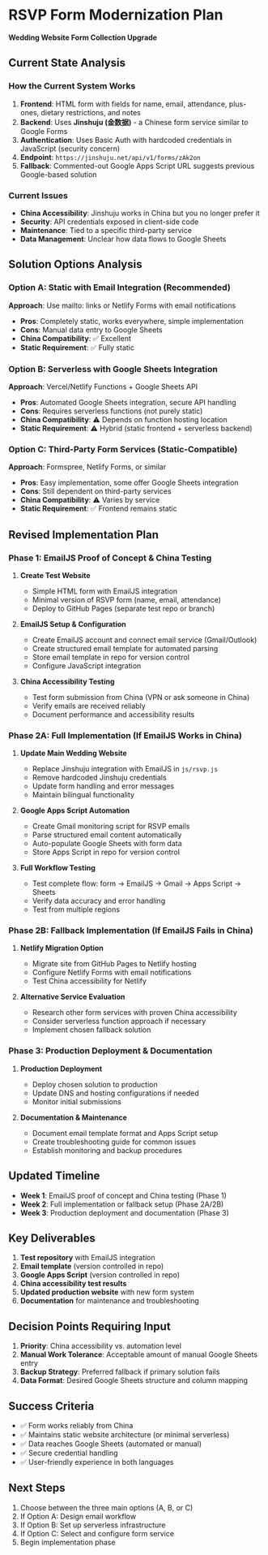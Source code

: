 # RSVP Form Modernization Plan
**Wedding Website Form Collection Upgrade**

## Current State Analysis

### How the Current System Works
1. **Frontend**: HTML form with fields for name, email, attendance, plus-ones, dietary restrictions, and notes
2. **Backend**: Uses **Jinshuju (金数据)** - a Chinese form service similar to Google Forms
3. **Authentication**: Uses Basic Auth with hardcoded credentials in JavaScript (security concern)
4. **Endpoint**: `https://jinshuju.net/api/v1/forms/zAk2on`
5. **Fallback**: Commented-out Google Apps Script URL suggests previous Google-based solution

### Current Issues
- **China Accessibility**: Jinshuju works in China but you no longer prefer it
- **Security**: API credentials exposed in client-side code
- **Maintenance**: Tied to a specific third-party service
- **Data Management**: Unclear how data flows to Google Sheets

## Solution Options Analysis

### Option A: Static with Email Integration (Recommended)
**Approach**: Use mailto: links or Netlify Forms with email notifications
- **Pros**: Completely static, works everywhere, simple implementation
- **Cons**: Manual data entry to Google Sheets
- **China Compatibility**: ✅ Excellent
- **Static Requirement**: ✅ Fully static

### Option B: Serverless with Google Sheets Integration
**Approach**: Vercel/Netlify Functions + Google Sheets API
- **Pros**: Automated Google Sheets integration, secure API handling
- **Cons**: Requires serverless functions (not purely static)
- **China Compatibility**: ⚠️ Depends on function hosting location
- **Static Requirement**: ⚠️ Hybrid (static frontend + serverless backend)

### Option C: Third-Party Form Services (Static-Compatible)
**Approach**: Formspree, Netlify Forms, or similar
- **Pros**: Easy implementation, some offer Google Sheets integration
- **Cons**: Still dependent on third-party services
- **China Compatibility**: ⚠️ Varies by service
- **Static Requirement**: ✅ Frontend remains static

## Revised Implementation Plan

### Phase 1: EmailJS Proof of Concept & China Testing
1. **Create Test Website**
   - Simple HTML form with EmailJS integration
   - Minimal version of RSVP form (name, email, attendance)
   - Deploy to GitHub Pages (separate test repo or branch)

2. **EmailJS Setup & Configuration**
   - Create EmailJS account and connect email service (Gmail/Outlook)
   - Create structured email template for automated parsing
   - Store email template in repo for version control
   - Configure JavaScript integration

3. **China Accessibility Testing**
   - Test form submission from China (VPN or ask someone in China)
   - Verify emails are received reliably
   - Document performance and accessibility results

### Phase 2A: Full Implementation (If EmailJS Works in China)
1. **Update Main Wedding Website**
   - Replace Jinshuju integration with EmailJS in `js/rsvp.js`
   - Remove hardcoded Jinshuju credentials
   - Update form handling and error messages
   - Maintain bilingual functionality

2. **Google Apps Script Automation**
   - Create Gmail monitoring script for RSVP emails
   - Parse structured email content automatically
   - Auto-populate Google Sheets with form data
   - Store Apps Script in repo for version control

3. **Full Workflow Testing**
   - Test complete flow: form → EmailJS → Gmail → Apps Script → Sheets
   - Verify data accuracy and error handling
   - Test from multiple regions

### Phase 2B: Fallback Implementation (If EmailJS Fails in China)
1. **Netlify Migration Option**
   - Migrate site from GitHub Pages to Netlify hosting
   - Configure Netlify Forms with email notifications
   - Test China accessibility for Netlify

2. **Alternative Service Evaluation**
   - Research other form services with proven China accessibility
   - Consider serverless function approach if necessary
   - Implement chosen fallback solution

### Phase 3: Production Deployment & Documentation
1. **Production Deployment**
   - Deploy chosen solution to production
   - Update DNS and hosting configurations if needed
   - Monitor initial submissions

2. **Documentation & Maintenance**
   - Document email template format and Apps Script setup
   - Create troubleshooting guide for common issues
   - Establish monitoring and backup procedures

## Updated Timeline
- **Week 1**: EmailJS proof of concept and China testing (Phase 1)
- **Week 2**: Full implementation or fallback setup (Phase 2A/2B)
- **Week 3**: Production deployment and documentation (Phase 3)

## Key Deliverables
1. **Test repository** with EmailJS integration
2. **Email template** (version controlled in repo)
3. **Google Apps Script** (version controlled in repo)
4. **China accessibility test results**
5. **Updated production website** with new form system
6. **Documentation** for maintenance and troubleshooting

## Decision Points Requiring Input
1. **Priority**: China accessibility vs. automation level
2. **Manual Work Tolerance**: Acceptable amount of manual Google Sheets entry
3. **Backup Strategy**: Preferred fallback if primary solution fails
4. **Data Format**: Desired Google Sheets structure and column mapping

## Success Criteria
- ✅ Form works reliably from China
- ✅ Maintains static website architecture (or minimal serverless)
- ✅ Data reaches Google Sheets (automated or manual)
- ✅ Secure credential handling
- ✅ User-friendly experience in both languages

## Next Steps
1. Choose between the three main options (A, B, or C)
2. If Option A: Design email workflow
3. If Option B: Set up serverless infrastructure
4. If Option C: Select and configure form service
5. Begin implementation phase
